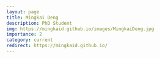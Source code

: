 ```yaml
---
layout: page
title: Mingkai Deng
description: PhD Student
img: https://mingkaid.github.io/images/MingkaiDeng.jpg
importance: 2
category: current
redirect: https://mingkaid.github.io/
---
```

